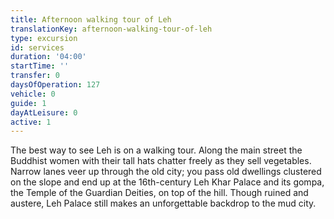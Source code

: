 ```yaml
---
title: Afternoon walking tour of Leh
translationKey: afternoon-walking-tour-of-leh
type: excursion
id: services
duration: '04:00'
startTime: ''
transfer: 0
daysOfOperation: 127
vehicle: 0
guide: 1
dayAtLeisure: 0
active: 1
---
```

The best way to see Leh is on a walking tour. Along the main street the Buddhist women with their tall hats chatter freely as they sell vegetables. Narrow lanes veer up through the old city; you pass old dwellings clustered on the slope and end up at the 16th-century Leh Khar Palace and its gompa, the Temple of the Guardian Deities, on top of the hill. Though ruined and austere, Leh Palace still makes an unforgettable backdrop to the mud city.